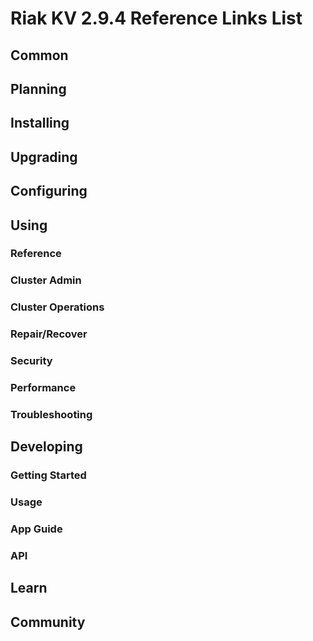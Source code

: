 
# Riak KV 2.9.4 Reference Links List

## Common

[downloads]: {{<baseurl>}}riak/kv/2.9.4/downloads/
[install index]: {{<baseurl>}}riak/kv/2.9.4/setup/installing
[upgrade index]: {{<baseurl>}}riak/kv/2.9.4/upgrading
[plan index]: {{<baseurl>}}riak/kv/2.9.4/planning
[config index]: {{<baseurl>}}riak/kv/2.9.4/using/configuring/
[config reference]: {{<baseurl>}}riak/kv/2.9.4/configuring/reference/
[manage index]: {{<baseurl>}}riak/kv/2.9.4/using/managing
[performance index]: {{<baseurl>}}riak/kv/2.9.4/using/performance
[glossary vnode]: {{<baseurl>}}riak/kv/2.9.4/learn/glossary/#vnode
[contact basho]: https://www.tiot.jp/en/about-us/contact-us/

## Planning

[plan index]: {{<baseurl>}}riak/kv/2.9.4/setup/planning
[plan start]: {{<baseurl>}}riak/kv/2.9.4/setup/planning/start
[plan backend]: {{<baseurl>}}riak/kv/2.9.4/setup/planning/backend
[plan backend bitcask]: {{<baseurl>}}riak/kv/2.9.4/setup/planning/backend/bitcask
[plan backend leveldb]: {{<baseurl>}}riak/kv/2.9.4/setup/planning/backend/leveldb
[plan backend leveled]: {{<baseurl>}}riak/kv/2.9.4/setup/planning/backend/leveled
[plan backend memory]: {{<baseurl>}}riak/kv/2.9.4/setup/planning/backend/memory
[plan backend multi]: {{<baseurl>}}riak/kv/2.9.4/setup/planning/backend/multi
[plan cluster capacity]: {{<baseurl>}}riak/kv/2.9.4/setup/planning/cluster-capacity
[plan bitcask capacity]: {{<baseurl>}}riak/kv/2.9.4/setup/planning/bitcask-capacity-calc
[plan best practices]: {{<baseurl>}}riak/kv/2.9.4/setup/planning/best-practices
[plan future]: {{<baseurl>}}riak/kv/2.9.4/setup/planning/future

## Installing

[install index]: {{<baseurl>}}riak/kv/2.9.4/setup/installing
[install aws]: {{<baseurl>}}riak/kv/2.9.4/setup/installing/amazon-web-services
[install debian & ubuntu]: {{<baseurl>}}riak/kv/2.9.4/setup/installing/debian-ubuntu
[install freebsd]: {{<baseurl>}}riak/kv/2.9.4/setup/installing/freebsd
[install mac osx]: {{<baseurl>}}riak/kv/2.9.4/setup/installing/mac-osx
[install rhel & centos]: {{<baseurl>}}riak/kv/2.9.4/setup/installing/rhel-centos
[install smartos]: {{<baseurl>}}riak/kv/2.9.4/setup/installing/smartos
[install solaris]: {{<baseurl>}}riak/kv/2.9.4/setup/installing/solaris
[install suse]: {{<baseurl>}}riak/kv/2.9.4/setup/installing/suse
[install windows azure]: {{<baseurl>}}riak/kv/2.9.4/setup/installing/windows-azure

[install source index]: {{<baseurl>}}riak/kv/2.9.4/setup/installing/source
[install source erlang]: {{<baseurl>}}riak/kv/2.9.4/setup/installing/source/erlang
[install source jvm]: {{<baseurl>}}riak/kv/2.9.4/setup/installing/source/jvm

[install verify]: {{<baseurl>}}riak/kv/2.9.4/setup/installing/verify

## Upgrading

[upgrade index]: {{<baseurl>}}riak/kv/2.9.4/setup/upgrading
[upgrade checklist]: {{<baseurl>}}riak/kv/2.9.4/setup/upgrading/checklist
[upgrade version]: {{<baseurl>}}riak/kv/2.9.4/setup/upgrading/version
[upgrade cluster]: {{<baseurl>}}riak/kv/2.9.4/setup/upgrading/cluster
[upgrade mdc]: {{<baseurl>}}riak/kv/2.9.4/setup/upgrading/multi-datacenter
[upgrade downgrade]: {{<baseurl>}}riak/kv/2.9.4/setup/downgrade

## Configuring

[config index]: {{<baseurl>}}riak/kv/2.9.4/configuring
[config basic]: {{<baseurl>}}riak/kv/2.9.4/configuring/basic
[config backend]: {{<baseurl>}}riak/kv/2.9.4/configuring/backend
[config manage]: {{<baseurl>}}riak/kv/2.9.4/configuring/managing
[config reference]: {{<baseurl>}}riak/kv/2.9.4/configuring/reference/
[config strong consistency]: {{<baseurl>}}riak/kv/2.9.4/configuring/strong-consistency
[config load balance]: {{<baseurl>}}riak/kv/2.9.4/configuring/load-balancing-proxy
[config mapreduce]: {{<baseurl>}}riak/kv/2.9.4/configuring/mapreduce
[config search]: {{<baseurl>}}riak/kv/2.9.4/configuring/search/

[config v3 mdc]: {{<baseurl>}}riak/kv/2.9.4/configuring/v3-multi-datacenter
[config v3 nat]: {{<baseurl>}}riak/kv/2.9.4/configuring/v3-multi-datacenter/nat
[config v3 quickstart]: {{<baseurl>}}riak/kv/2.9.4/configuring/v3-multi-datacenter/quick-start
[config v3 ssl]: {{<baseurl>}}riak/kv/2.9.4/configuring/v3-multi-datacenter/ssl

[config v2 mdc]: {{<baseurl>}}riak/kv/2.9.4/configuring/v2-multi-datacenter
[config v2 nat]: {{<baseurl>}}riak/kv/2.9.4/configuring/v2-multi-datacenter/nat
[config v2 quickstart]: {{<baseurl>}}riak/kv/2.9.4/configuring/v2-multi-datacenter/quick-start
[config v2 ssl]: {{<baseurl>}}riak/kv/2.9.4/configuring/v2-multi-datacenter/ssl

## Using

[use index]: {{<baseurl>}}riak/kv/2.9.4/using/
[use admin commands]: {{<baseurl>}}riak/kv/2.9.4/using/cluster-admin-commands
[use running cluster]: {{<baseurl>}}riak/kv/2.9.4/using/running-a-cluster

### Reference

[use ref custom code]: {{<baseurl>}}riak/kv/2.9.4/using/reference/custom-code
[use ref handoff]: {{<baseurl>}}riak/kv/2.9.4/using/reference/handoff
[use ref monitoring]: {{<baseurl>}}riak/kv/2.9.4/using/reference/statistics-monitoring
[use ref search]: {{<baseurl>}}riak/kv/2.9.4/using/reference/search
[use ref 2i]: {{<baseurl>}}riak/kv/2.9.4/using/reference/secondary-indexes
[use ref snmp]: {{<baseurl>}}riak/kv/2.9.4/using/reference/snmp
[use ref strong consistency]: {{<baseurl>}}riak/kv/2.9.4/using/reference/strong-consistency
[use ref jmx]: {{<baseurl>}}riak/kv/2.9.4/using/reference/jmx
[use ref obj del]: {{<baseurl>}}riak/kv/2.9.4/using/reference/object-deletion/
[use ref v3 mdc]: {{<baseurl>}}riak/kv/2.9.4/using/reference/v3-multi-datacenter
[use ref v2 mdc]: {{<baseurl>}}riak/kv/2.9.4/using/reference/v2-multi-datacenter

### Cluster Admin

[use admin index]: {{<baseurl>}}riak/kv/2.9.4/using/admin/
[use admin commands]: {{<baseurl>}}riak/kv/2.9.4/using/admin/commands/
[use admin riak cli]: {{<baseurl>}}riak/kv/2.9.4/using/admin/riak-cli/
[use admin riak-admin]: {{<baseurl>}}riak/kv/2.9.4/using/admin/riak-admin/
[use admin riak control]: {{<baseurl>}}riak/kv/2.9.4/using/admin/riak-control/

### Cluster Operations

[cluster ops add remove node]: {{<baseurl>}}riak/kv/2.9.4/using/cluster-operations/adding-removing-nodes
[cluster ops inspect node]: {{<baseurl>}}riak/kv/2.9.4/using/cluster-operations/inspecting-node
[cluster ops change info]: {{<baseurl>}}riak/kv/2.9.4/using/cluster-operations/changing-cluster-info
[cluster ops load balance]: {{<baseurl>}}riak/kv/2.9.4/configuring/load-balancing-proxy
[cluster ops bucket types]: {{<baseurl>}}riak/kv/2.9.4/using/cluster-operations/bucket-types
[cluster ops handoff]: {{<baseurl>}}riak/kv/2.9.4/using/cluster-operations/handoff
[cluster ops log]: {{<baseurl>}}riak/kv/2.9.4/using/cluster-operations/logging
[cluster ops obj del]: {{<baseurl>}}riak/kv/2.9.4/using/reference/object-deletion
[cluster ops backup]: {{<baseurl>}}riak/kv/2.9.4/using/cluster-operations/backing-up
[cluster ops mdc]: {{<baseurl>}}riak/kv/2.9.4/using/cluster-operations/v3-multi-datacenter
[cluster ops strong consistency]: {{<baseurl>}}riak/kv/2.9.4/using/cluster-operations/strong-consistency
[cluster ops 2i]: {{<baseurl>}}riak/kv/2.9.4/using/reference/secondary-indexes
[cluster ops v3 mdc]: {{<baseurl>}}riak/kv/2.9.4/using/cluster-operations/v3-multi-datacenter
[cluster ops v2 mdc]: {{<baseurl>}}riak/kv/2.9.4/using/cluster-operations/v2-multi-datacenter

### Repair/Recover

[repair recover index]: {{<baseurl>}}riak/kv/2.9.4/using/repair-recovery
[repair recover index]: {{<baseurl>}}riak/kv/2.9.4/using/repair-recovery/failure-recovery/

### Security

[security index]: {{<baseurl>}}riak/kv/2.9.4/using/security/
[security basics]: {{<baseurl>}}riak/kv/2.9.4/using/security/basics
[security managing]: {{<baseurl>}}riak/kv/2.9.4/using/security/managing-sources/

### Performance

[perf index]: {{<baseurl>}}riak/kv/2.9.4/using/performance/
[perf benchmark]: {{<baseurl>}}riak/kv/2.9.4/using/performance/benchmarking
[perf open files]: {{<baseurl>}}riak/kv/2.9.4/using/performance/open-files-limit/
[perf erlang]: {{<baseurl>}}riak/kv/2.9.4/using/performance/erlang
[perf aws]: {{<baseurl>}}riak/kv/2.9.4/using/performance/amazon-web-services
[perf latency checklist]: {{<baseurl>}}riak/kv/2.9.4/using/performance/latency-reduction

### Troubleshooting

[troubleshoot http]: {{<baseurl>}}riak/kv/2.9.4/using/troubleshooting/http-204

## Developing

[dev index]: {{<baseurl>}}riak/kv/2.9.4/developing
[dev client libraries]: {{<baseurl>}}riak/kv/2.9.4/developing/client-libraries
[dev data model]: {{<baseurl>}}riak/kv/2.9.4/developing/data-modeling
[dev data types]: {{<baseurl>}}riak/kv/2.9.4/developing/data-types
[dev kv model]: {{<baseurl>}}riak/kv/2.9.4/developing/key-value-modeling

### Getting Started

[getting started]: {{<baseurl>}}riak/kv/2.9.4/developing/getting-started
[getting started java]: {{<baseurl>}}riak/kv/2.9.4/developing/getting-started/java
[getting started ruby]: {{<baseurl>}}riak/kv/2.9.4/developing/getting-started/ruby
[getting started python]: {{<baseurl>}}riak/kv/2.9.4/developing/getting-started/python
[getting started php]: {{<baseurl>}}riak/kv/2.9.4/developing/getting-started/php
[getting started csharp]: {{<baseurl>}}riak/kv/2.9.4/developing/getting-started/csharp
[getting started nodejs]: {{<baseurl>}}riak/kv/2.9.4/developing/getting-started/nodejs
[getting started erlang]: {{<baseurl>}}riak/kv/2.9.4/developing/getting-started/erlang
[getting started golang]: {{<baseurl>}}riak/kv/2.9.4/developing/getting-started/golang

[obj model java]: {{<baseurl>}}riak/kv/2.9.4/developing/getting-started/java/object-modeling
[obj model ruby]: {{<baseurl>}}riak/kv/2.9.4/developing/getting-started/ruby/object-modeling
[obj model python]: {{<baseurl>}}riak/kv/2.9.4/developing/getting-started/python/object-modeling
[obj model csharp]: {{<baseurl>}}riak/kv/2.9.4/developing/getting-started/csharp/object-modeling
[obj model nodejs]: {{<baseurl>}}riak/kv/2.9.4/developing/getting-started/nodejs/object-modeling
[obj model erlang]: {{<baseurl>}}riak/kv/2.9.4/developing/getting-started/erlang/object-modeling
[obj model golang]: {{<baseurl>}}riak/kv/2.9.4/developing/getting-started/golang/object-modeling

### Usage

[usage index]: {{<baseurl>}}riak/kv/2.9.4/developing/usage
[usage bucket types]: {{<baseurl>}}riak/kv/2.9.4/developing/usage/bucket-types
[usage commit hooks]: {{<baseurl>}}riak/kv/2.9.4/developing/usage/commit-hooks
[usage conflict resolution]: {{<baseurl>}}riak/kv/2.9.4/developing/usage/conflict-resolution
[usage content types]: {{<baseurl>}}riak/kv/2.9.4/developing/usage/content-types
[usage create objects]: {{<baseurl>}}riak/kv/2.9.4/developing/usage/creating-objects
[usage custom extractors]: {{<baseurl>}}riak/kv/2.9.4/developing/usage/custom-extractors
[usage delete objects]: {{<baseurl>}}riak/kv/2.9.4/developing/usage/deleting-objects
[usage mapreduce]: {{<baseurl>}}riak/kv/2.9.4/developing/usage/mapreduce
[usage search]: {{<baseurl>}}riak/kv/2.9.4/developing/usage/search
[usage search schema]: {{<baseurl>}}riak/kv/2.9.4/developing/usage/search-schemas
[usage search data types]: {{<baseurl>}}riak/kv/2.9.4/developing/usage/searching-data-types
[usage 2i]: {{<baseurl>}}riak/kv/2.9.4/developing/usage/secondary-indexes
[usage update objects]: {{<baseurl>}}riak/kv/2.9.4/developing/usage/updating-objects

### App Guide

[apps mapreduce]: {{<baseurl>}}riak/kv/2.9.4/developing/app-guide/advanced-mapreduce
[apps replication properties]: {{<baseurl>}}riak/kv/2.9.4/developing/app-guide/replication-properties
[apps strong consistency]: {{<baseurl>}}riak/kv/2.9.4/developing/app-guide/strong-consistency

### API

[dev api backend]: {{<baseurl>}}riak/kv/2.9.4/developing/api/backend
[dev api http]: {{<baseurl>}}riak/kv/2.9.4/developing/api/http
[dev api http status]: {{<baseurl>}}riak/kv/2.9.4/developing/api/http/status
[dev api pbc]: {{<baseurl>}}riak/kv/2.9.4/developing/api/protocol-buffers/

## Learn

[learn new nosql]: {{<baseurl>}}riak/kv/learn/new-to-nosql
[learn use cases]: {{<baseurl>}}riak/kv/learn/use-cases
[learn why riak]: {{<baseurl>}}riak/kv/learn/why-riak-kv

[glossary]: {{<baseurl>}}riak/kv/2.9.4/learn/glossary/
[glossary aae]: {{<baseurl>}}riak/kv/2.9.4/learn/glossary/#active-anti-entropy-aae
[glossary read rep]: {{<baseurl>}}riak/kv/2.9.4/learn/glossary/#read-repair
[glossary vnode]: {{<baseurl>}}riak/kv/2.9.4/learn/glossary/#vnode

[concept aae]: {{<baseurl>}}riak/kv/2.9.4/learn/concepts/active-anti-entropy/
[concept buckets]: {{<baseurl>}}riak/kv/2.9.4/learn/concepts/buckets
[concept cap neg]: {{<baseurl>}}riak/kv/2.9.4/learn/concepts/capability-negotiation
[concept causal context]: {{<baseurl>}}riak/kv/2.9.4/learn/concepts/causal-context
[concept clusters]: {{<baseurl>}}riak/kv/2.9.4/learn/concepts/clusters/
[concept crdts]: {{<baseurl>}}riak/kv/2.9.4/learn/concepts/crdts
[concept eventual consistency]: {{<baseurl>}}riak/kv/2.9.4/learn/concepts/eventual-consistency
[concept keys objects]: {{<baseurl>}}riak/kv/2.9.4/learn/concepts/keys-and-objects
[concept replication]: {{<baseurl>}}riak/kv/2.9.4/learn/concepts/replication
[concept strong consistency]: {{<baseurl>}}riak/kv/2.9.4/using/reference/strong-consistency
[concept vnodes]: {{<baseurl>}}riak/kv/2.9.4/learn/concepts/vnodes

## Community

[community]: {{<baseurl>}}community
[community projects]: {{<baseurl>}}community/projects
[reporting bugs]: {{<baseurl>}}community/reporting-bugs
[taishi]: {{<baseurl>}}community/taishi

